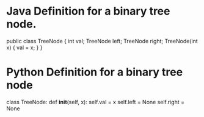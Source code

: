 
# Java Definition for a binary tree node.
 public class TreeNode {
     int val;
     TreeNode left;
     TreeNode right;
     TreeNode(int x) { val = x; }
 }
 
# Python Definition for a  binary tree node
 class TreeNode:
     def __init__(self, x):
         self.val = x
         self.left = None
         self.right = None